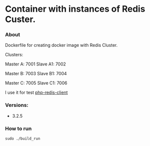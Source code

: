Container with instances of Redis Custer.
===

### About

Dockerfile for creating docker image with Redis Cluster.

Clusters:

Master A: 7001
Slave A1: 7002

Master B: 7003
Slave B1: 7004

Master C: 7005
Slave C1: 7006

I use it for test [php-redis-client](https://github.com/cheprasov/php-redis-client)

### Versions:
- 3.2.5

### How to run
```
sudo ./build_run
```
